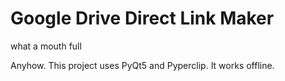# Google Drive Direct Link Maker
what a mouth full

Anyhow. This project uses PyQt5 and Pyperclip. It works offline.



